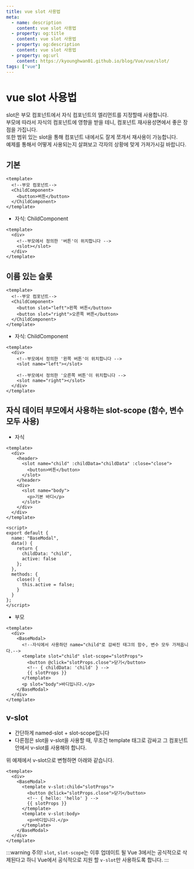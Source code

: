 ```yaml
---
title: vue slot 사용법
meta:
  - name: description
    content: vue slot 사용법
  - property: og:title
    content: vue slot 사용법
  - property: og:description
    content: vue slot 사용법
  - property: og:url
    content: https://kyounghwan01.github.io/blog/Vue/vue/slot/
tags: ["vue"]
---
```


# vue slot 사용법

slot은 부모 컴포넌트에서 자식 컴포넌트의 엘리먼트를 지정할때 사용합니다.<br>
부모에 따라서 자식의 컴포넌트에 영향을 받을 테니, 컴포넌트 재사용성면에서 좋은 장점을 가집니다.<br>
또한 범위 있는 slot을 통해 컴포넌트 내에서도 잘게 쪼개서 재사용이 가능합니다.<br>
예제를 통해서 어떻게 사용되는지 살펴보고 각자의 상황에 맞게 가져가시길 바랍니다.

## 기본

```vue
<template>
  <!--부모 컴포넌트-->
  <ChildComponent>
    <button>버튼</button>
  </ChildComponent>
</template>
```

- 자식: ChildComponent

```vue
<template>
  <div>
    <!--부모에서 정의한 '버튼'이 위치합니다 -->
    <slot></slot>
  </div>
</template>
```

## 이름 있는 슬롯

```vue
<template>
  <!--부모 컴포넌트-->
  <ChildComponent>
    <button slot="left">왼쪽 버튼</button>
    <button slot="right">오른쪽 버튼</button>
  </ChildComponent>
</template>
```

- 자식: ChildComponent

```vue
<template>
  <div>
    <!--부모에서 정의한 '왼쪽 버튼'이 위치합니다 -->
    <slot name="left"></slot>

    <!--부모에서 정의한 '오른쪽 버튼'이 위치합니다 -->
    <slot name="right"></slot>
  </div>
</template>
```

## 자식 데이터 부모에서 사용하는 slot-scope (함수, 변수 모두 사용)

- 자식

```vue
<template>
  <div>
    <header>
      <slot name="child" :childData="childData" :close="close">
        <button>버튼</button>
      </slot>
    </header>
    <div>
      <slot name="body">
        <p>기본 바디</p>
      </slot>
    </div>
  </div>
</template>

<script>
export default {
  name: "BaseModal",
  data() {
    return {
      childData: "child",
      active: false
    };
  },
  methods: {
    close() {
      this.active = false;
    }
  }
};
</script>
```

- 부모

```vue
<template>
  <div>
    <BaseModal>
      <!--자식에서 사용하던 name="child"로 감싸진 태그의 함수, 변수 모두 가져옵니다.-->
      <template slot="child" slot-scope="slotProps">
        <button @click="slotProps.close">닫기</button>
        <!-- { childData: 'child' } -->
        {{ slotProps }}
      </template>
      <p slot="body">바디입니다.</p>
    </BaseModal>
  </div>
</template>
```

## v-slot

- 간단하게 named-slot + slot-scope입니다
- 다른점은 slot을 v-slot을 사용할 때, 무조건 template 태그로 감싸고 그 컴포넌트 안에서 v-slot를 사용해야 합니다.

위 예제에서 v-slot으로 변형하면 아래와 같습니다.

```vue
<template>
  <div>
    <BaseModal>
      <template v-slot:child="slotProps">
        <button @click="slotProps.close">닫기</button>
        <!-- { hello: 'hello' } -->
        {{ slotProps }}
      </template>
      <template v-slot:body>
        <p>바디입니다.</p>
      </template>
    </BaseModal>
  </div>
</template>
```

:::warning 주의!
`slot`, `slot-scope`는 이후 업데이트 될 Vue 3에서는 공식적으로 삭제된다고 하니 Vue에서 공식적으로 지원 할 `v-slot`만 사용하도록 합니다.
:::
